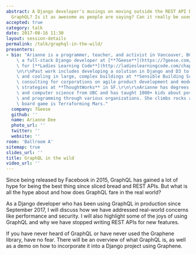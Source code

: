 ```yaml
---
abstract: A Django developer's musings on moving outside the REST API box. What is
  GraphQL? Is it as awesome as people are saying? Can it really be used in production?
accepted: true
category: talk
date: 2017-08-16 11:30
layout: session-details
permalink: /talk/graphql-in-the-wild/
presenters:
- bio: "Arianne is a programmer, teacher, and activist in Vancouver, BC. She is currently\
    \ a full-stack Django developer at [**7Geese**](https://7geese.com/) and an instructor\
    \ for [**Ladies Learning Code**](http://ladieslearningcode.com/chapters/vancouver/).\r\
    \n\r\nPast work includes developing a solution in Django and D3 to automate heating\
    \ and cooling in large, complex buildings at **Sensible Building Science** and\
    \ consulting for corporations on agile product development and modern testing\
    \ strategies at **ThoughtWorks** in SF.\r\n\r\nArianne has degrees in civil engineering\
    \ and computer science from UBC and has taught 1000+ kids about poverty, science,\
    \ and programming through various organizations. She climbs rocks and her favourite\
    \ board game is Terraforming Mars."
  company: 7Geese
  github: ''
  name: Arianne Dee
  photo_url: ''
  twitter: ''
  website: ''
room: 'Ballroom A'
sitemap: true
slides_url: ''
title: GraphQL in the wild
video_url: ''
---
```


Since being released by Facebook in 2015, GraphQL has gained a lot of hype for being the best thing since sliced bread and REST APIs. But what is all the hype about and how does GraphQL fare in the real world?

As a Django developer who has been using GraphQL in production since September 2017, I will discuss how we have addressed real-world concerns like performance and security. I will also highlight some of the joys of using GraphQL and why we have stopped writing REST APIs for new features.

If you have never heard of GraphQL or have never used the Graphene library, have no fear. There will be an overview of what GraphQL is, as well as a demo on how to incorporate it into a Django project using Graphene.
